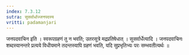 ```yaml
---
index: 7.3.12
sutra: सुसर्वार्धाज्जनपदस्य
vritti: padamanjari
---
```


 जनपदवाचिन इति । स्वरूपग्रहणं तु न भवति; उतरसूत्रे मद्रप्रतिषेधात् । सुसर्वार्धेत्यादि । जनपदवाचिनः शब्दस्यानन्तरे प्रत्यये विधीयमाने तदन्तस्यापि ग्रहणं भवति, यदि सुप्रभृतिभ्यः परः सम्भवतीत्यर्थः ॥